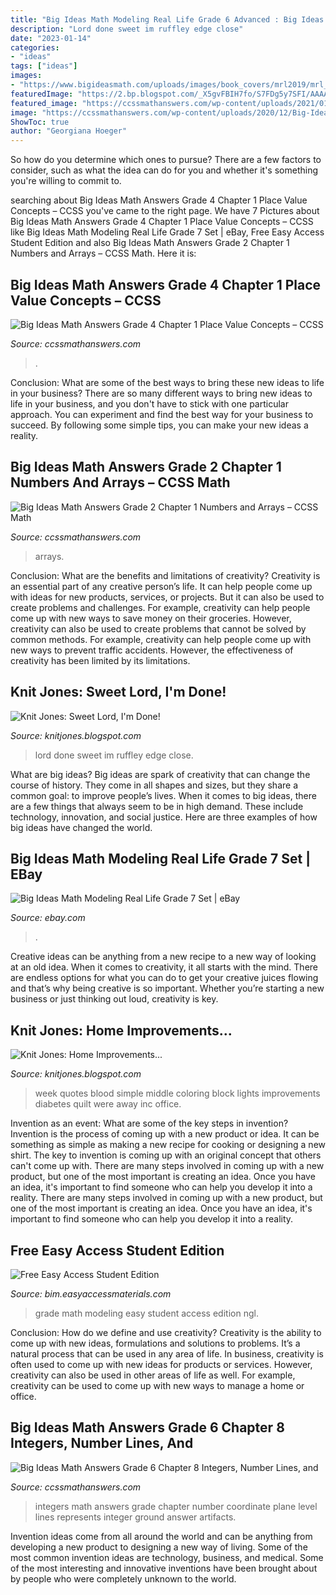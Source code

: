 ```yaml
---
title: "Big Ideas Math Modeling Real Life Grade 6 Advanced : Big Ideas Math Answers Grade 4 Chapter 1 Place Value Concepts – Ccss"
description: "Lord done sweet im ruffley edge close"
date: "2023-01-14"
categories:
- "ideas"
tags: ["ideas"]
images:
- "https://www.bigideasmath.com/uploads/images/book_covers/mrl2019/mrl_g8_blue.jpg"
featuredImage: "https://2.bp.blogspot.com/_X5gvFBIH7fo/S7FDg5y7SFI/AAAAAAAACs0/paoXXLH9y7I/s1600/IMG_2415.JPG"
featured_image: "https://ccssmathanswers.com/wp-content/uploads/2021/01/Big-Ideas-Math-Answers-6th-Grade-Chapter-8-Integers-Number-Lines-and-the-Coordinate-Plane-8.2-19.png"
image: "https://ccssmathanswers.com/wp-content/uploads/2020/12/Big-Ideas-Math-Answers-4th-Grade-Chapter-1-Place-Value-Concepts-1.2-9.png"
ShowToc: true
author: "Georgiana Hoeger"
---
```



So how do you determine which ones to pursue? There are a few factors to consider, such as what the idea can do for you and whether it's something you're willing to commit to.

	

		
searching about Big Ideas Math Answers Grade 4 Chapter 1 Place Value Concepts – CCSS you've came to the right page. We have 7 Pictures about Big Ideas Math Answers Grade 4 Chapter 1 Place Value Concepts – CCSS like Big Ideas Math Modeling Real Life Grade 7 Set | eBay, Free Easy Access Student Edition and also Big Ideas Math Answers Grade 2 Chapter 1 Numbers and Arrays – CCSS Math. Here it is:
		
    
## Big Ideas Math Answers Grade 4 Chapter 1 Place Value Concepts – CCSS

<img loading=lazy src="https://ccssmathanswers.com/wp-content/uploads/2020/12/Big-Ideas-Math-Answers-4th-Grade-Chapter-1-Place-Value-Concepts-1.2-9.png" onerror="this.onerror=null;this.src='https://tse1.mm.bing.net/th?id=OIP.81dn2kbAYnkTg697Ig_KiAHaCc&amp;pid=15.1';" alt="Big Ideas Math Answers Grade 4 Chapter 1 Place Value Concepts – CCSS">

_Source: ccssmathanswers.com_

>. 

	

Conclusion: What are some of the best ways to bring these new ideas to life in your business?
There are so many different ways to bring new ideas to life in your business, and you don't have to stick with one particular approach. You can experiment and find the best way for your business to succeed. By following some simple tips, you can make your new ideas a reality.

    
## Big Ideas Math Answers Grade 2 Chapter 1 Numbers And Arrays – CCSS Math

<img loading=lazy src="https://ccssmathanswers.com/wp-content/uploads/2020/12/Big-Ideas-Math-Answer-Key-Grade-2-Chapter-1-Numbers-and-Arrays-118.png" onerror="this.onerror=null;this.src='https://tse1.mm.bing.net/th?id=OIP.32D6DVBde-Owu6gTSyA26gAAAA&amp;pid=15.1';" alt="Big Ideas Math Answers Grade 2 Chapter 1 Numbers and Arrays – CCSS Math">

_Source: ccssmathanswers.com_

>arrays. 

	

Conclusion: What are the benefits and limitations of creativity?
Creativity is an essential part of any creative person’s life. It can help people come up with ideas for new products, services, or projects. But it can also be used to create problems and challenges. For example, creativity can help people come up with new ways to save money on their groceries. However, creativity can also be used to create problems that cannot be solved by common methods. For example, creativity can help people come up with new ways to prevent traffic accidents. However, the effectiveness of creativity has been limited by its limitations.

    
## Knit Jones: Sweet Lord, I&#039;m Done!

<img loading=lazy src="http://bp2.blogger.com/_X5gvFBIH7fo/RwrMfCW-AtI/AAAAAAAAAFk/K2DDF-__jOY/s320/IMG_0636.JPG" onerror="this.onerror=null;this.src='https://tse3.mm.bing.net/th?id=OIP.npbeDI3Il4wFG7Pym9sorgEyDL&amp;pid=15.1';" alt="Knit Jones: Sweet Lord, I&#039;m Done!">

_Source: knitjones.blogspot.com_

>lord done sweet im ruffley edge close. 

	

What are big ideas?
Big ideas are spark of creativity that can change the course of history. They come in all shapes and sizes, but they share a common goal: to improve people’s lives. When it comes to big ideas, there are a few things that always seem to be in high demand. These include technology, innovation, and social justice. Here are three examples of how big ideas have changed the world.

    
## Big Ideas Math Modeling Real Life Grade 7 Set | EBay

<img loading=lazy src="https://i.ebayimg.com/images/g/SzoAAOSwMqtgxtV9/s-l400.jpg" onerror="this.onerror=null;this.src='https://tse4.mm.bing.net/th?id=OIP.ZfmyNMPqUKbcyBJb3V_zewAAAA&amp;pid=15.1';" alt="Big Ideas Math Modeling Real Life Grade 7 Set | eBay">

_Source: ebay.com_

>. 

	

Creative ideas can be anything from a new recipe to a new way of looking at an old idea. When it comes to creativity, it all starts with the mind. There are endless options for what you can do to get your creative juices flowing and that’s why being creative is so important. Whether you’re starting a new business or just thinking out loud, creativity is key.

    
## Knit Jones: Home Improvements...

<img loading=lazy src="https://2.bp.blogspot.com/_X5gvFBIH7fo/S7FDg5y7SFI/AAAAAAAACs0/paoXXLH9y7I/s1600/IMG_2415.JPG" onerror="this.onerror=null;this.src='https://tse2.mm.bing.net/th?id=OIP.F1IP91AN79kHY3dIX5OYPwHaE8&amp;pid=15.1';" alt="Knit Jones: Home Improvements...">

_Source: knitjones.blogspot.com_

>week quotes blood simple middle coloring block lights improvements diabetes quilt were away inc office. 

	

Invention as an event: What are some of the key steps in invention?
Invention is the process of coming up with a new product or idea. It can be something as simple as making a new recipe for cooking or designing a new shirt. The key to invention is coming up with an original concept that others can't come up with. There are many steps involved in coming up with a new product, but one of the most important is creating an idea. Once you have an idea, it's important to find someone who can help you develop it into a reality. There are many steps involved in coming up with a new product, but one of the most important is creating an idea. Once you have an idea, it's important to find someone who can help you develop it into a reality.

    
## Free Easy Access Student Edition

<img loading=lazy src="https://www.bigideasmath.com/uploads/images/book_covers/mrl2019/mrl_g8_blue.jpg" onerror="this.onerror=null;this.src='https://tse1.mm.bing.net/th?id=OIP.KKflZ7SyliOTt-Dm7JhfOAAAAA&amp;pid=15.1';" alt="Free Easy Access Student Edition">

_Source: bim.easyaccessmaterials.com_

>grade math modeling easy student access edition ngl. 

	

Conclusion: How do we define and use creativity?
Creativity is the ability to come up with new ideas, formulations and solutions to problems. It’s a natural process that can be used in any area of life. In business, creativity is often used to come up with new ideas for products or services. However, creativity can also be used in other areas of life as well. For example, creativity can be used to come up with new ways to manage a home or office.

    
## Big Ideas Math Answers Grade 6 Chapter 8 Integers, Number Lines, And

<img loading=lazy src="https://ccssmathanswers.com/wp-content/uploads/2021/01/Big-Ideas-Math-Answers-6th-Grade-Chapter-8-Integers-Number-Lines-and-the-Coordinate-Plane-8.2-19.png" onerror="this.onerror=null;this.src='https://tse1.mm.bing.net/th?id=OIP.p4Y_gwS5B639AAcq7gy4JAAAAA&amp;pid=15.1';" alt="Big Ideas Math Answers Grade 6 Chapter 8 Integers, Number Lines, and">

_Source: ccssmathanswers.com_

>integers math answers grade chapter number coordinate plane level lines represents integer ground answer artifacts. 

	

Invention ideas come from all around the world and can be anything from developing a new product to designing a new way of living. Some of the most common invention ideas are technology, business, and medical. Some of the most interesting and innovative inventions have been brought about by people who were completely unknown to the world.

